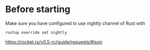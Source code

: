 # Before starting
Make sure you have configured to use nightly channel of Rust with 
```shell
rustup override set nightly
```


https://rocket.rs/v0.5-rc/guide/requests/#json
